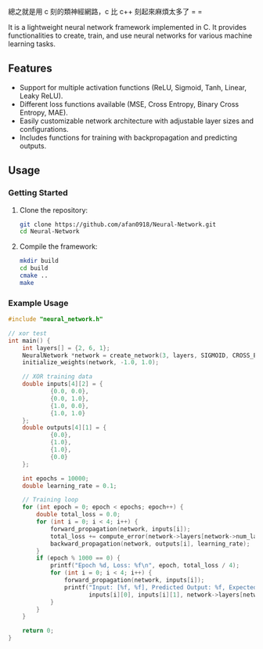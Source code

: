 總之就是用 c 刻的類神經網路，c 比 c++ 刻起來麻煩太多了 = =

It is a lightweight neural network framework implemented in C. It provides functionalities to create, train, and use neural networks for various machine learning tasks.

## Features

- Support for multiple activation functions (ReLU, Sigmoid, Tanh, Linear, Leaky ReLU).
- Different loss functions available (MSE, Cross Entropy, Binary Cross Entropy, MAE).
- Easily customizable network architecture with adjustable layer sizes and configurations.
- Includes functions for training with backpropagation and predicting outputs.

## Usage

### Getting Started

1. Clone the repository:
   ```bash
   git clone https://github.com/afan0918/Neural-Network.git
   cd Neural-Network
   ```

2. Compile the framework:
   ```bash
   mkdir build
   cd build
   cmake ..
   make
   ```

### Example Usage

```c
#include "neural_network.h"

// xor test
int main() {
    int layers[] = {2, 6, 1};
    NeuralNetwork *network = create_network(3, layers, SIGMOID, CROSS_ENTROPY);
    initialize_weights(network, -1.0, 1.0);

    // XOR training data
    double inputs[4][2] = {
            {0.0, 0.0},
            {0.0, 1.0},
            {1.0, 0.0},
            {1.0, 1.0}
    };
    double outputs[4][1] = {
            {0.0},
            {1.0},
            {1.0},
            {0.0}
    };

    int epochs = 10000;
    double learning_rate = 0.1;

    // Training loop
    for (int epoch = 0; epoch < epochs; epoch++) {
        double total_loss = 0.0;
        for (int i = 0; i < 4; i++) {
            forward_propagation(network, inputs[i]);
            total_loss += compute_error(network->layers[network->num_layers - 1].neurons[0].output, outputs[i][0]);
            backward_propagation(network, outputs[i], learning_rate);
        }
        if (epoch % 1000 == 0) {
            printf("Epoch %d, Loss: %f\n", epoch, total_loss / 4);
            for (int i = 0; i < 4; i++) {
                forward_propagation(network, inputs[i]);
                printf("Input: [%f, %f], Predicted Output: %f, Expected Output: %f\n",
                       inputs[i][0], inputs[i][1], network->layers[network->num_layers - 1].neurons[0].output, outputs[i][0]);
            }
        }
    }

    return 0;
}
```
